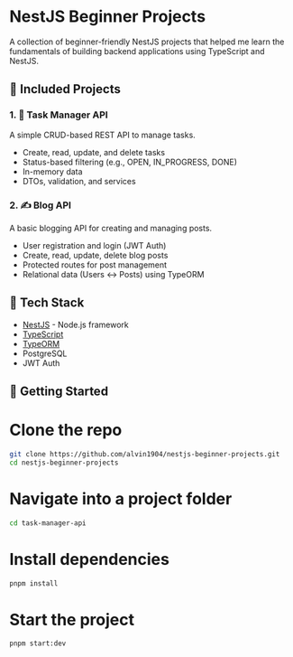 # NestJS Beginner Projects

A collection of beginner-friendly NestJS projects that helped me learn the fundamentals of building backend applications using TypeScript and NestJS.

## 📁 Included Projects

### 1. 📝 Task Manager API
A simple CRUD-based REST API to manage tasks.
- Create, read, update, and delete tasks
- Status-based filtering (e.g., OPEN, IN_PROGRESS, DONE)
- In-memory data
- DTOs, validation, and services

### 2. ✍️ Blog API
A basic blogging API for creating and managing posts.
- User registration and login (JWT Auth)
- Create, read, update, delete blog posts
- Protected routes for post management
- Relational data (Users ↔ Posts) using TypeORM

## 🧰 Tech Stack

- [NestJS](https://nestjs.com/) - Node.js framework
- [TypeScript](https://www.typescriptlang.org/)
- [TypeORM](https://typeorm.io/)
- PostgreSQL
- JWT Auth

## 🚀 Getting Started

# Clone the repo
```bash
git clone https://github.com/alvin1904/nestjs-beginner-projects.git
cd nestjs-beginner-projects
```
# Navigate into a project folder
```bash
cd task-manager-api
```

# Install dependencies
```bash
pnpm install
```

# Start the project
```bash
pnpm start:dev
```
